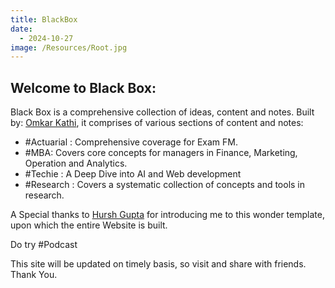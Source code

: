 ```yaml
---
title: BlackBox
date:
  - 2024-10-27
image: /Resources/Root.jpg
---
```

## Welcome to Black Box:

Black Box is a comprehensive collection of ideas, content and notes.  Built by: [Omkar Kathi](https://www.linkedin.com/in/omkarkathi/), it comprises of various sections of content and notes:

- #Actuarial : Comprehensive coverage for Exam FM.
- #MBA: Covers core concepts for managers in Finance, Marketing, Operation and Analytics.
- #Techie : A Deep Dive into AI and Web development
- #Research : Covers a systematic collection of concepts and tools in research.

A Special thanks to [Hursh Gupta](https://www.linkedin.com/in/hgup/) for introducing me to this wonder template, upon which the entire Website is built.

Do try #Podcast 

This site will be updated on timely basis, so visit and share with friends.
Thank You.
